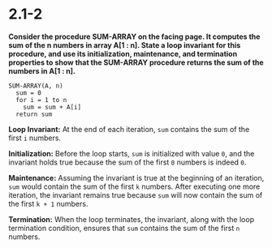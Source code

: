 # 2.1-2

**Consider the procedure SUM-ARRAY on the facing page. It computes the sum of the n numbers in array A[1 : n]. State a loop invariant for this procedure, and use its initialization, maintenance, and termination properties to show that the SUM-ARRAY procedure returns the sum of the numbers in A[1 : n].**

```
SUM-ARRAY(A, n)
  sum = 0
  for i = 1 to n
    sum = sum + A[i]
  return sum
```

**Loop Invariant:** At the end of each iteration, `sum` contains the sum of the first `i` numbers.

**Initialization:** Before the loop starts, `sum` is initialized with value `0`, and the invariant holds true because the sum of the first `0` numbers is indeed `0`.

**Maintenance:** Assuming the invariant is true at the beginning of an iteration, `sum` would contain the sum of the first `k` numbers. After executing one more iteration, the invariant remains true because `sum` will now contain the sum of the first `k + 1` numbers.

**Termination:** When the loop terminates, the invariant, along with the loop termination condition, ensures that `sum` contains the sum of the first `n` numbers.

